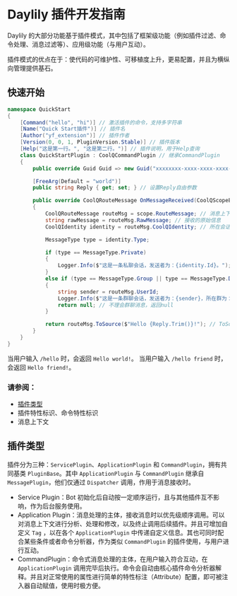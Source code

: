 # Daylily 插件开发指南
Daylily 的大部分功能基于插件模式，其中包括了框架级功能（例如插件过滤、命令处理、消息过滤等）、应用级功能（与用户互动）。

插件模式的优点在于：使代码的可维护性、可移植度上升，更易配置，并且为横纵向管理提供基石。

## 快速开始
```csharp
namespace QuickStart
{
    [Command("hello", "hi")] // 激活插件的命令，支持多字符串
    [Name("Quick Start插件")] // 插件名
    [Author("yf_extension")] // 插件作者
    [Version(0, 0, 1, PluginVersion.Stable)] // 插件版本
    [Help("这是第一行。", "这是第二行。")] // 插件说明，用于Help查询
    class QuickStartPlugin : CoolQCommandPlugin // 继承CommandPlugin
    {
        public override Guid Guid => new Guid("xxxxxxxx-xxxx-xxxx-xxxx-xxxxxxxxxxxx"); // 每个插件须有独立的Guid，且后期不建议更改

        [FreeArg(Default = "world")]
        public string Reply { get; set; } // 设置Reply自由参数

        public override CoolQRouteMessage OnMessageReceived(CoolQScopeEventArgs scope)
        {
            CoolQRouteMessage routeMsg = scope.RouteMessage; // 消息上下文的消息对象
            string rawMessage = routeMsg.RawMessage; // 接收的原始信息
            CoolQIdentity identity = routeMsg.CoolQIdentity; // 所在会话的标识

            MessageType type = identity.Type;

            if (type == MessageType.Private)
            {
                Logger.Info($"这是一条私聊会话，发送者为：{identity.Id}。");
            }
            else if (type == MessageType.Group || type == MessageType.Discuss)
            {
                string sender = routeMsg.UserId;
                Logger.Info($"这是一条群聊会话，发送者为：{sender}，所在群为：{identity.Id}。");
                return null; // 不理会群聊消息，返回null
            }

            return routeMsg.ToSource($"Hello {Reply.Trim()}!"); // ToSource为原路返回至发送者的会话中
        }
    }
}
```
当用户输入 `/hello` 时，会返回 `Hello world!`。
当用户输入 `/hello friend` 时，会返回 `Hello friend!`。

### 请参阅：
* [插件类型](./README_PLUGIN.md##插件类型)
* 插件特性标识、命令特性标识
* 消息上下文


## 插件类型
插件分为三种：`ServicePlugin`、`ApplicationPlugin` 和 `CommandPlugin`，拥有共同基类 `PluginBase`。其中 `ApplicationPlugin` 与 `CommandPlugin` 继承自 `MessagePlugin`，他们仅通过 `Dispatcher` 调用，作用于消息接收时。

* Service Plugin：Bot 初始化后自动按一定顺序运行，且与其他插件互不影响，作为后台服务使用。
* Application Plugin：消息处理的主体，接收消息时以优先级顺序调用。可以对消息上下文进行分析、处理和修改，以及终止调用后续插件。并且可增加自定义 `Tag` ，以在各个 `ApplicationPlugin` 中传递自定义信息。其也可同时配合某些条件或者命令分析器，作为类似 `CommandPlugin` 的插件使用，与用户进行互动。
* CommandPlugin：命令式消息处理的主体，在用户输入符合互动，在 `ApplicationPlugin` 调用完毕后执行。命令会自动由核心插件命令分析器解释。并且对正常使用的属性进行简单的特性标注（Attribute）配置，即可被注入器自动赋值，使用时极方便。
